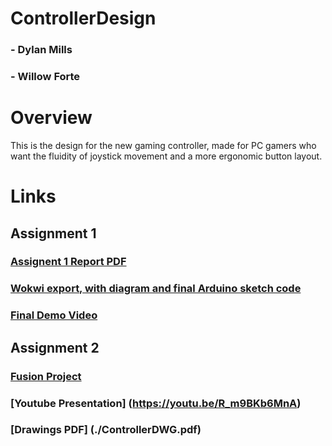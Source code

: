 # ControllerDesign

### - Dylan Mills
### - Willow Forte

# Overview

This is the design for the new gaming controller, made for PC gamers who want the fluidity of joystick movement and a more ergonomic button layout.

# Links

## Assignment 1
### [Assignent 1 Report PDF](https://github.com/DylanMills/ControllerDesign/blob/main/New%20Input%20Device%20Report.pdf)
### [Wokwi export, with diagram and final Arduino sketch code](https://github.com/DylanMills/ControllerDesign/tree/main/wokwi-diagram-final)
### [Final Demo Video](https://drive.google.com/file/d/1OGJHtCMRwxnxY_OZRE3Fgz9Ho02UFsNs/view?usp=sharing)

## Assignment 2

### [Fusion Project](https://a360.co/3YInzAM)
### [Youtube Presentation] (https://youtu.be/R_m9BKb6MnA)

### [Drawings PDF] (./ControllerDWG.pdf)


